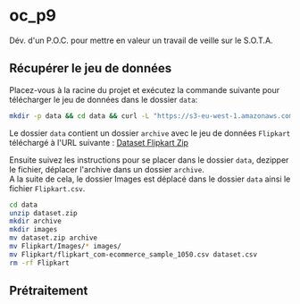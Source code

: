 # oc_p9
Dév. d'un P.O.C. pour mettre en valeur un travail de veille sur le S.O.T.A.


## Récupérer le jeu de données
Placez-vous à la racine du projet et exécutez la commande suivante pour télécharger le jeu de données dans le dossier `data`:
```bash
mkdir -p data && cd data && curl -L "https://s3-eu-west-1.amazonaws.com/static.oc-static.com/prod/courses/files/Parcours_data_scientist/Projet+-+Textimage+DAS+V2/Dataset+projet+pre%CC%81traitement+textes+images.zip" -o dataset.zip
```
Le dossier `data` contient un dossier `archive` avec le jeu de données `Flipkart` téléchargé à l'URL suivante : [Dataset Flipkart Zip](https://s3-eu-west-1.amazonaws.com/static.oc-static.com/prod/courses/files/Parcours_data_scientist/Projet+-+Textimage+DAS+V2/Dataset+projet+pre%CC%81traitement+textes+images.zip)

Ensuite suivez les instructions pour se placer dans le dossier `data`, dezipper le fichier, déplacer l'archive dans un dossier `archive`.<br>
A la suite de cela, le dossier Images est déplacé dans le dossier `data` ainsi le fichier `Flipkart.csv`.
```bash
cd data
unzip dataset.zip
mkdir archive
mkdir images
mv dataset.zip archive
mv Flipkart/Images/* images/
mv Flipkart/flipkart_com-ecommerce_sample_1050.csv dataset.csv
rm -rf Flipkart
```

## Prétraitement

